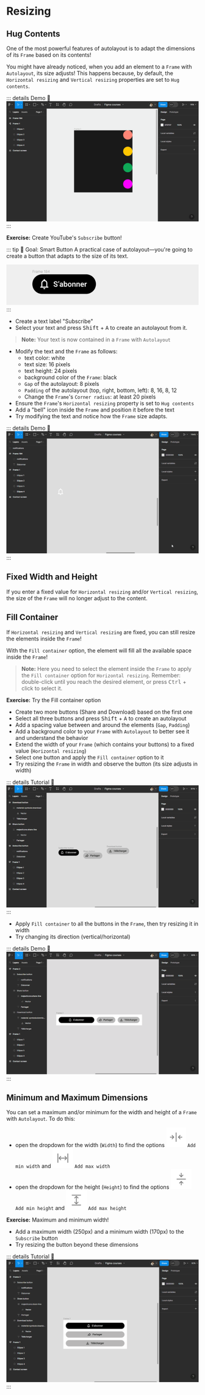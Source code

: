 # Resizing

## Hug Contents
One of the most powerful features of autolayout is to adapt the dimensions of its `Frame` based on its contents!

You might have already noticed, when you add an element to a `Frame` with `Autolayout`, its size adjusts! This happens because, by default, the `Horizontal resizing` and `Vertical resizing` properties are set to `Hug contents`.

::: details Demo 🎥
![alignment options](../../../assets/img/figma/advanced-features/autolayout/resizing/resizing-properties.gif)
:::

**Exercise:** Create YouTube's `Subscribe` button!

::: tip 🎯 Goal: Smart Button
A practical case of autolayout—you're going to create a button that adapts to the size of its text.

![smart button](../../../assets/img/figma/advanced-features/autolayout/resizing/smart-button.gif)
:::
- Create a text label "Subscribe"
- Select your text and press <kbd>Shift</kbd> + <kbd>A</kbd> to create an autolayout from it.

>**Note:** Your text is now contained in a `Frame` with `Autolayout`
- Modify the text and the `Frame` as follows:
  - text color: white
  - text size: 16 pixels
  - text height: 24 pixels
  - background color of the `Frame`: black
  - `Gap` of the autolayout: 8 pixels
  - `Padding` of the autolayout (top, right, bottom, left): 8, 16, 8, 12
  - Change the `Frame`'s `Corner radius`: at least 20 pixels
- Ensure the `Frame`'s `Horizontal resizing` property is set to `Hug contents`
- Add a "bell" icon inside the `Frame` and position it before the text
- Try modifying the text and notice how the `Frame` size adapts.

::: details Demo 🎥
![smart button demo](../../../assets/img/figma/advanced-features/autolayout/resizing/smart-button-demo.gif)
:::

## Fixed Width and Height
If you enter a fixed value for `Horizontal resizing` and/or `Vertical resizing`, the size of the `Frame` will no longer adjust to the content.

## Fill Container

If `Horizontal resizing` and `Vertical resizing` are fixed, you can still resize the elements inside the `Frame`!

With the `Fill container` option, the element will fill all the available space inside the `Frame`!

>**Note:** Here you need to select the element inside the `Frame` to apply the `Fill container` option for `Horizontal resizing`. Remember: double-click until you reach the desired element, or press <kbd>Ctrl</kbd> + click to select it.

**Exercise:** Try the Fill container option
- Create two more buttons (Share and Download) based on the first one
- Select all three buttons and press <kbd>Shift</kbd> + <kbd>A</kbd> to create an autolayout
- Add a spacing value between and around the elements (`Gap`, `Padding`)
- Add a background color to your `Frame` with `Autolayout` to better see it and understand the behavior
- Extend the width of your `Frame` (which contains your buttons) to a fixed value (`Horizontal resizing`)
- Select one button and apply the `Fill container` option to it
- Try resizing the `Frame` in width and observe the button (its size adjusts in width)

::: details Tutorial 🎥
![fill container demo](../../../assets/img/figma/advanced-features/autolayout/resizing/fill-container-demo.gif)
:::

- Apply `Fill container` to all the buttons in the `Frame`, then try resizing it in width
- Try changing its direction (vertical/horizontal)

::: details Demo 🎥
![fill container demo](../../../assets/img/figma/advanced-features/autolayout/resizing/fill-container-demo-2.gif)
:::

## Minimum and Maximum Dimensions

You can set a maximum and/or minimum for the width and height of a `Frame` with `Autolayout`. To do this:
- open the dropdown for the width (`Width`) to find the options <img class="figma-button align-text" alt="min width button" src="../../../assets/img/figma/advanced-features/autolayout/resizing/min-width-button.svg"> `Add min width` and <img class="figma-button align-text" alt="max width button" src="../../../assets/img/figma/advanced-features/autolayout/resizing/max-width-button.svg"> `Add max width`
- open the dropdown for the height (`Height`) to find the options <img class="figma-button align-text" alt="min height button" src="../../../assets/img/figma/advanced-features/autolayout/resizing/min-height-button.svg"> `Add min height` and <img class="figma-button align-text" alt="max height button" src="../../../assets/img/figma/advanced-features/autolayout/resizing/max-height-button.svg"> `Add max height`

**Exercise:** Maximum and minimum width!
- Add a maximum width (250px) and a minimum width (170px) to the `Subscribe` button
- Try resizing the button beyond these dimensions

::: details Tutorial 🎥
![min max demo](../../../assets/img/figma/advanced-features/autolayout/resizing/min-max-demo.gif)
:::